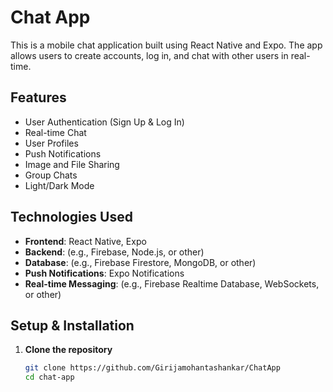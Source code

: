 # Chat App

This is a mobile chat application built using React Native and Expo. The app allows users to create accounts, log in, and chat with other users in real-time. 

## Features

- User Authentication (Sign Up & Log In)
- Real-time Chat
- User Profiles
- Push Notifications
- Image and File Sharing
- Group Chats
- Light/Dark Mode

## Technologies Used

- **Frontend**: React Native, Expo
- **Backend**: (e.g., Firebase, Node.js, or other)
- **Database**: (e.g., Firebase Firestore, MongoDB, or other)
- **Push Notifications**: Expo Notifications
- **Real-time Messaging**: (e.g., Firebase Realtime Database, WebSockets, or other)
  
## Setup & Installation

1. **Clone the repository**
   ```bash
   git clone https://github.com/Girijamohantashankar/ChatApp
   cd chat-app

